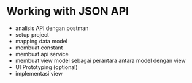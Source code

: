# Working with JSON API
- analisis API dengan postman
- setup project
- mapping data model
- membuat constant
- membuat api service
- membuat view model sebagai perantara antara model dengan view
- UI Prototyping (optional)
- implementasi view
